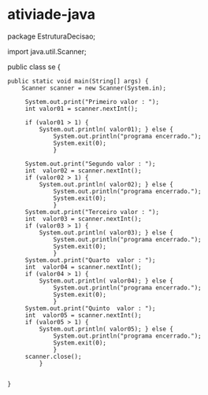 # ativiade-java
package EstruturaDecisao;

import java.util.Scanner;

public class se {

	public static void main(String[] args) {
		Scanner scanner = new Scanner(System.in);
		
		 System.out.print("Primeiro valor : ");
		 int valor01 = scanner.nextInt();
		 
		 if (valor01 > 1) {
			 System.out.println( valor01); } else {
				 System.out.println("programa encerrado.");
				 System.exit(0);
				 }
		 
		 System.out.print("Segundo valor : ");
		 int  valor02 = scanner.nextInt();
		 if (valor02 > 1) {
			 System.out.println( valor02); } else {
				 System.out.println("programa encerrado.");
				 System.exit(0);
				 }
		 System.out.print("Terceiro valor : ");
		 int  valor03 = scanner.nextInt();
		 if (valor03 > 1) {
			 System.out.println( valor03); } else {
				 System.out.println("programa encerrado.");
				 System.exit(0);
				 }
		 System.out.print("Quarto  valor : ");
		 int  valor04 = scanner.nextInt();
		 if (valor04 > 1) {
			 System.out.println( valor04); } else {
				 System.out.println("programa encerrado.");
				 System.exit(0);
				 }
		 System.out.print("Quinto  valor : ");
		 int  valor05 = scanner.nextInt();
		 if (valor05 > 1) {
			 System.out.println( valor05); } else {
				 System.out.println("programa encerrado.");
				 System.exit(0);
				 }
		 scanner.close();
			 }
		

	}
